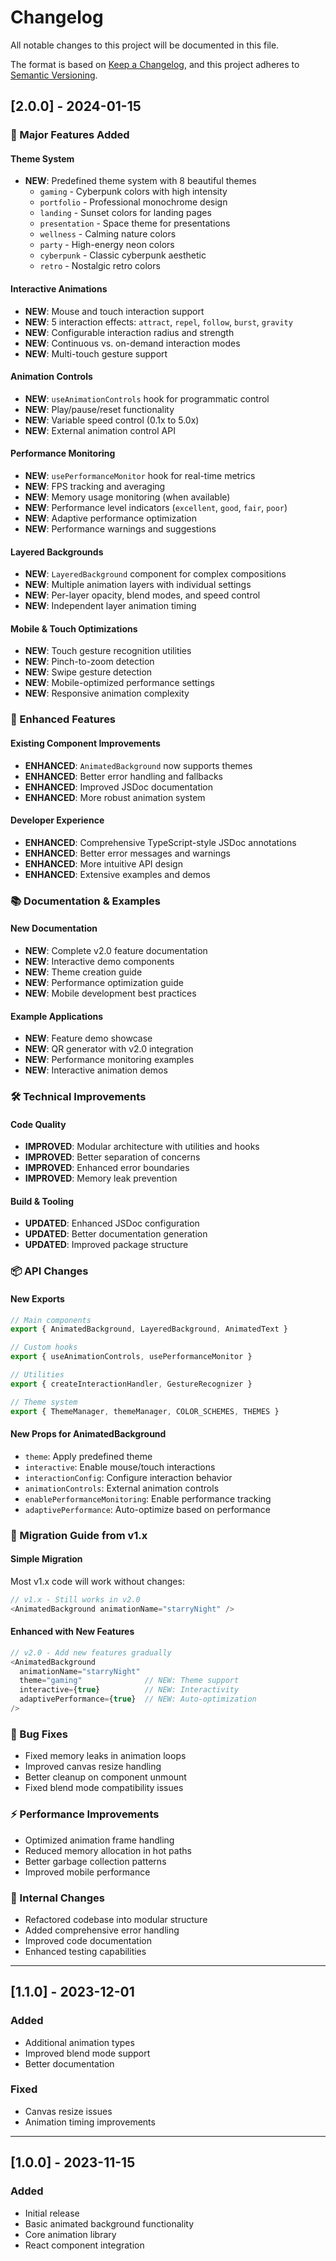 # Changelog

All notable changes to this project will be documented in this file.

The format is based on [Keep a Changelog](https://keepachangelog.com/en/1.0.0/),
and this project adheres to [Semantic Versioning](https://semver.org/spec/v2.0.0.html).

## [2.0.0] - 2024-01-15

### 🌟 Major Features Added

#### Theme System
- **NEW**: Predefined theme system with 8 beautiful themes
  - `gaming` - Cyberpunk colors with high intensity
  - `portfolio` - Professional monochrome design
  - `landing` - Sunset colors for landing pages
  - `presentation` - Space theme for presentations
  - `wellness` - Calming nature colors
  - `party` - High-energy neon colors
  - `cyberpunk` - Classic cyberpunk aesthetic
  - `retro` - Nostalgic retro colors

#### Interactive Animations
- **NEW**: Mouse and touch interaction support
- **NEW**: 5 interaction effects: `attract`, `repel`, `follow`, `burst`, `gravity`
- **NEW**: Configurable interaction radius and strength
- **NEW**: Continuous vs. on-demand interaction modes
- **NEW**: Multi-touch gesture support

#### Animation Controls
- **NEW**: `useAnimationControls` hook for programmatic control
- **NEW**: Play/pause/reset functionality
- **NEW**: Variable speed control (0.1x to 5.0x)
- **NEW**: External animation control API

#### Performance Monitoring
- **NEW**: `usePerformanceMonitor` hook for real-time metrics
- **NEW**: FPS tracking and averaging
- **NEW**: Memory usage monitoring (when available)
- **NEW**: Performance level indicators (`excellent`, `good`, `fair`, `poor`)
- **NEW**: Adaptive performance optimization
- **NEW**: Performance warnings and suggestions

#### Layered Backgrounds
- **NEW**: `LayeredBackground` component for complex compositions
- **NEW**: Multiple animation layers with individual settings
- **NEW**: Per-layer opacity, blend modes, and speed control
- **NEW**: Independent layer animation timing

#### Mobile & Touch Optimizations
- **NEW**: Touch gesture recognition utilities
- **NEW**: Pinch-to-zoom detection
- **NEW**: Swipe gesture detection
- **NEW**: Mobile-optimized performance settings
- **NEW**: Responsive animation complexity

### 🎨 Enhanced Features

#### Existing Component Improvements
- **ENHANCED**: `AnimatedBackground` now supports themes
- **ENHANCED**: Better error handling and fallbacks
- **ENHANCED**: Improved JSDoc documentation
- **ENHANCED**: More robust animation system

#### Developer Experience
- **ENHANCED**: Comprehensive TypeScript-style JSDoc annotations
- **ENHANCED**: Better error messages and warnings
- **ENHANCED**: More intuitive API design
- **ENHANCED**: Extensive examples and demos

### 📚 Documentation & Examples

#### New Documentation
- **NEW**: Complete v2.0 feature documentation
- **NEW**: Interactive demo components
- **NEW**: Theme creation guide
- **NEW**: Performance optimization guide
- **NEW**: Mobile development best practices

#### Example Applications
- **NEW**: Feature demo showcase
- **NEW**: QR generator with v2.0 integration
- **NEW**: Performance monitoring examples
- **NEW**: Interactive animation demos

### 🛠️ Technical Improvements

#### Code Quality
- **IMPROVED**: Modular architecture with utilities and hooks
- **IMPROVED**: Better separation of concerns
- **IMPROVED**: Enhanced error boundaries
- **IMPROVED**: Memory leak prevention

#### Build & Tooling
- **UPDATED**: Enhanced JSDoc configuration
- **UPDATED**: Better documentation generation
- **UPDATED**: Improved package structure

### 📦 API Changes

#### New Exports
```javascript
// Main components
export { AnimatedBackground, LayeredBackground, AnimatedText }

// Custom hooks
export { useAnimationControls, usePerformanceMonitor }

// Utilities
export { createInteractionHandler, GestureRecognizer }

// Theme system
export { ThemeManager, themeManager, COLOR_SCHEMES, THEMES }
```

#### New Props for AnimatedBackground
- `theme`: Apply predefined theme
- `interactive`: Enable mouse/touch interactions
- `interactionConfig`: Configure interaction behavior
- `animationControls`: External animation controls
- `enablePerformanceMonitoring`: Enable performance tracking
- `adaptivePerformance`: Auto-optimize based on performance

### 🔄 Migration Guide from v1.x

#### Simple Migration
Most v1.x code will work without changes:
```javascript
// v1.x - Still works in v2.0
<AnimatedBackground animationName="starryNight" />
```

#### Enhanced with New Features
```javascript
// v2.0 - Add new features gradually
<AnimatedBackground 
  animationName="starryNight"
  theme="gaming"              // NEW: Theme support
  interactive={true}          // NEW: Interactivity
  adaptivePerformance={true}  // NEW: Auto-optimization
/>
```

### 🐛 Bug Fixes
- Fixed memory leaks in animation loops
- Improved canvas resize handling
- Better cleanup on component unmount
- Fixed blend mode compatibility issues

### ⚡ Performance Improvements
- Optimized animation frame handling
- Reduced memory allocation in hot paths
- Better garbage collection patterns
- Improved mobile performance

### 🔧 Internal Changes
- Refactored codebase into modular structure
- Added comprehensive error handling
- Improved code documentation
- Enhanced testing capabilities

---

## [1.1.0] - 2023-12-01

### Added
- Additional animation types
- Improved blend mode support
- Better documentation

### Fixed
- Canvas resize issues
- Animation timing improvements

---

## [1.0.0] - 2023-11-15

### Added
- Initial release
- Basic animated background functionality
- Core animation library
- React component integration 